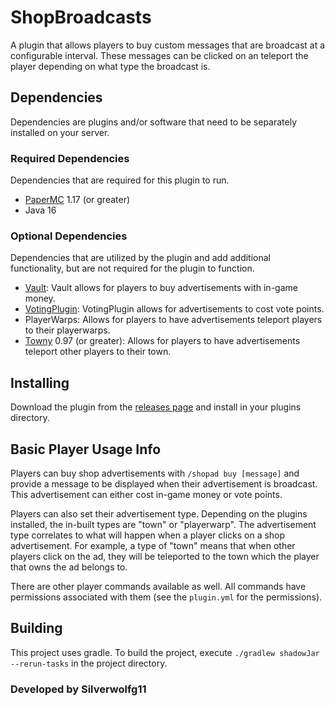 # ShopBroadcasts
A plugin that allows players to buy custom messages that are broadcast
at a configurable interval. These messages can be clicked on an teleport
the player depending on what type the broadcast is.

## Dependencies
Dependencies are plugins and/or software that need to be separately installed
on your server.

### Required Dependencies
Dependencies that are required for this plugin to run.
* [PaperMC](https://papermc.io/) 1.17 (or greater)
* Java 16

### Optional Dependencies
Dependencies that are utilized by the plugin and add additional functionality,
but are not required for the plugin to function.
* [Vault](https://www.spigotmc.org/resources/vault.34315/): Vault allows for players to buy advertisements with in-game money.
* [VotingPlugin](https://www.spigotmc.org/resources/votingplugin.15358/): VotingPlugin allows for advertisements to cost vote points.
* PlayerWarps: Allows for players to have advertisements teleport players to their playerwarps.
* [Towny](https://www.spigotmc.org/resources/towny-advanced.72694/) 0.97 (or greater): Allows for players 
to have advertisements teleport other players to their town.

## Installing
Download the plugin from the [releases page](https://github.com/UrbanMC-Devs/ShopBroadcasts/releases/latest) and install in your plugins directory.

## Basic Player Usage Info
Players can buy shop advertisements with `/shopad buy [message]` and provide a message to be displayed when their
advertisement is broadcast. This advertisement can either cost in-game money or vote points.

Players can also set their advertisement type. Depending on the plugins installed, the in-built types are
"town" or "playerwarp". The advertisement type correlates to what will happen when a player clicks on a shop
advertisement. For example, a type of "town" means that when other players click on the ad, they will be
teleported to the town which the player that owns the ad belongs to.

There are other player commands available as well. All commands have permissions associated with them
(see the `plugin.yml` for the permissions).

## Building
This project uses gradle. To build the project, execute `./gradlew shadowJar --rerun-tasks` in the project
directory.

### Developed by Silverwolfg11
